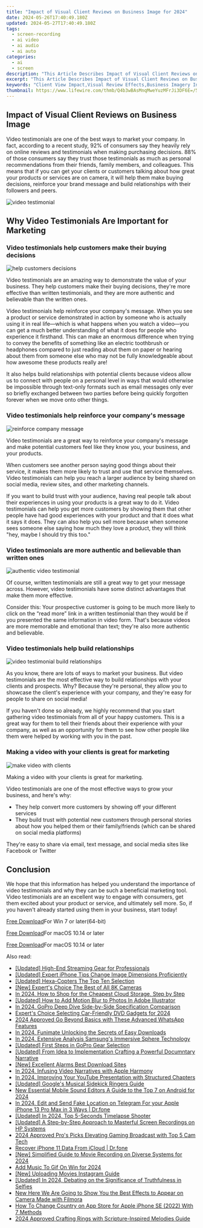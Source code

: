 ```yaml
---
title: "Impact of Visual Client Reviews on Business Image for 2024"
date: 2024-05-26T17:40:49.180Z
updated: 2024-05-27T17:40:49.180Z
tags: 
  - screen-recording
  - ai video
  - ai audio
  - ai auto
categories: 
  - ai
  - screen
description: "This Article Describes Impact of Visual Client Reviews on Business Image for 2024"
excerpt: "This Article Describes Impact of Visual Client Reviews on Business Image for 2024"
keywords: "Client View Impact,Visual Review Effects,Business Imagery Influenced,Viewer Perception Change,Image Quality Assessment,Client Feedback Significance,Reputation via Visuals"
thumbnail: https://www.lifewire.com/thmb/Q4b3wBAsMnqMweYuzMFrJi3DF6E=/540x405/filters:no_upscale():max_bytes(150000):strip_icc()/jakob-owens-ZOtnmYS0JVg-unsplash-b9f4f0bd065c4366948e3f4847f41131.jpg
---
```


## Impact of Visual Client Reviews on Business Image

Video testimonials are one of the best ways to market your company. In fact, according to a recent study, 92% of consumers say they heavily rely on online reviews and testimonials when making purchasing decisions. 88% of those consumers say they trust those testimonials as much as personal recommendations from their friends, family members, and colleagues. This means that if you can get your clients or customers talking about how great your products or services are on camera, it will help them make buying decisions, reinforce your brand message and build relationships with their followers and peers.

![video testimonial](https://images.wondershare.com/filmora/article-images/2022/07/video-testimonial.jpg)

## Why Video Testimonials Are Important for Marketing

### Video testimonials help customers make their buying decisions

![help customers decisions](https://images.wondershare.com/filmora/article-images/2022/07/help-customers-decisions.jpg)

Video testimonials are an amazing way to demonstrate the value of your business. They help customers make their buying decisions, they're more effective than written testimonials, and they are more authentic and believable than the written ones.

Video testimonials help reinforce your company's message. When you see a product or service demonstrated in action by someone who is actually using it in real life—which is what happens when you watch a video—you can get a much better understanding of what it does for people who experience it firsthand. This can make an enormous difference when trying to convey the benefits of something like an electric toothbrush or headphones compared to just reading about them on paper or hearing about them from someone else who may not be fully knowledgeable about how awesome these products really are!

It also helps build relationships with potential clients because videos allow us to connect with people on a personal level in ways that would otherwise be impossible through text-only formats such as email messages only ever so briefly exchanged between two parties before being quickly forgotten forever when we move onto other things.

### Video testimonials help reinforce your company's message

![reinforce company message](https://images.wondershare.com/filmora/article-images/2022/07/reinforce-company-message.jpg)

Video testimonials are a great way to reinforce your company's message and make potential customers feel like they know you, your business, and your products.

When customers see another person saying good things about their service, it makes them more likely to trust and use that service themselves. Video testimonials can help you reach a larger audience by being shared on social media, review sites, and other marketing channels.

If you want to build trust with your audience, having real people talk about their experiences in using your products is a great way to do it. Video testimonials can help you get more customers by showing them that other people have had good experiences with your product and that it does what it says it does. They can also help you sell more because when someone sees someone else saying how much they love a product, they will think "hey, maybe I should try this too."

### Video testimonials are more authentic and believable than written ones

![authentic video testimonial](https://images.wondershare.com/filmora/article-images/2022/07/authentic-video-testimonial.jpg)

Of course, written testimonials are still a great way to get your message across. However, video testimonials have some distinct advantages that make them more effective.

Consider this: Your prospective customer is going to be much more likely to click on the “read more” link in a written testimonial than they would be if you presented the same information in video form. That's because videos are more memorable and emotional than text; they're also more authentic and believable.

### Video testimonials help build relationships

![video testimonial build relationships](https://images.wondershare.com/filmora/article-images/2022/07/video-testimonial-build-relationships.jpg)

As you know, there are lots of ways to market your business. But video testimonials are the most effective way to build relationships with your clients and prospects. Why? Because they're personal, they allow you to showcase the client's experience with your company, and they're easy for people to share on social media!

If you haven't done so already, we highly recommend that you start gathering video testimonials from all of your happy customers. This is a great way for them to tell their friends about their experience with your company, as well as an opportunity for them to see how other people like them were helped by working with you in the past.

### Making a video with your clients is great for marketing

![make video with clients](https://images.wondershare.com/filmora/article-images/2022/07/make-video-with-clients.jpg)

Making a video with your clients is great for marketing.

Video testimonials are one of the most effective ways to grow your business, and here's why:

* They help convert more customers by showing off your different services
* They build trust with potential new customers through personal stories about how you helped them or their family/friends (which can be shared on social media platforms)

They're easy to share via email, text message, and social media sites like Facebook or Twitter

## Conclusion

We hope that this information has helped you understand the importance of video testimonials and why they can be such a beneficial marketing tool. Video testimonials are an excellent way to engage with consumers, get them excited about your product or service, and ultimately sell more. So, if you haven't already started using them in your business, start today!

[Free Download](https://tools.techidaily.com/wondershare/filmora/download/)For Win 7 or later(64-bit)

[Free Download](https://tools.techidaily.com/wondershare/filmora/download/)For macOS 10.14 or later

</article

[Free Download](https://tools.techidaily.com/wondershare/filmora/download/)For macOS 10.14 or later

<ins class="adsbygoogle"
     style="display:block"
     data-ad-format="autorelaxed"
     data-ad-client="ca-pub-7571918770474297"
     data-ad-slot="1223367746"></ins>

<ins class="adsbygoogle"
     style="display:block"
     data-ad-format="autorelaxed"
     data-ad-client="ca-pub-7571918770474297"
     data-ad-slot="1223367746"></ins>



<ins class="adsbygoogle"
     style="display:block"
     data-ad-client="ca-pub-7571918770474297"
     data-ad-slot="8358498916"
     data-ad-format="auto"
     data-full-width-responsive="true"></ins>


<span class="atpl-alsoreadstyle">Also read:</span>
<div><ul>
<li><a href="https://some-techniques.techidaily.com/updated-high-end-streaming-gear-for-professionals/"><u>[Updated] High-End Streaming Gear for Professionals</u></a></li>
<li><a href="https://some-techniques.techidaily.com/updated-expert-iphone-tips-change-image-dimensions-proficiently/"><u>[Updated] Expert iPhone Tips  Change Image Dimensions Proficiently</u></a></li>
<li><a href="https://some-techniques.techidaily.com/updated-hexa-copters-the-top-ten-selection/"><u>[Updated] Hexa-Copters  The Top Ten Selection</u></a></li>
<li><a href="https://some-techniques.techidaily.com/new-experts-choice-the-best-of-all-8k-cameras/"><u>[New] Expert's Choice  The Best of All 8K Cameras</u></a></li>
<li><a href="https://some-techniques.techidaily.com/in-2024-how-to-shop-for-the-cheapest-cloud-storage-step-by-step/"><u>In 2024, How to Shop for the Cheapest Cloud Storage, Step by Step</u></a></li>
<li><a href="https://some-techniques.techidaily.com/updated-how-to-add-motion-blur-to-photos-in-adobe-illustrator/"><u>[Updated] How to Add Motion Blur to Photos In Adobe Illustrator</u></a></li>
<li><a href="https://some-techniques.techidaily.com/in-2024-gopro-deep-dive-side-by-side-specification-comparison/"><u>In 2024, GoPro Deep Dive  Side-by-Side Specification Comparison</u></a></li>
<li><a href="https://some-techniques.techidaily.com/experts-choice-selecting-car-friendly-dvd-gadgets-for-2024/"><u>Expert's Choice  Selecting Car-Friendly DVD Gadgets for 2024</u></a></li>
<li><a href="https://some-techniques.techidaily.com/2024-approved-go-beyond-basics-with-these-advanced-whatsapp-features/"><u>2024 Approved  Go Beyond Basics with These Advanced WhatsApp Features</u></a></li>
<li><a href="https://some-techniques.techidaily.com/in-2024-funimate-unlocking-the-secrets-of-easy-downloads/"><u>In 2024, Funimate  Unlocking the Secrets of Easy Downloads</u></a></li>
<li><a href="https://some-techniques.techidaily.com/in-2024-extensive-analysis-samsungs-immersive-sphere-technology/"><u>In 2024, Extensive Analysis  Samsung's Immersive Sphere Technology</u></a></li>
<li><a href="https://some-techniques.techidaily.com/updated-first-steps-in-gopro-gear-selection/"><u>[Updated] First Steps in GoPro Gear Selection</u></a></li>
<li><a href="https://some-techniques.techidaily.com/updated-from-idea-to-implementation-crafting-a-powerful-documntary-narrative/"><u>[Updated] From Idea to Implementation  Crafting a Powerful Documntary Narrative</u></a></li>
<li><a href="https://some-techniques.techidaily.com/new-excellent-alarms-best-download-sites/"><u>[New] Excellent Alarms  Best Download Sites</u></a></li>
<li><a href="https://some-techniques.techidaily.com/in-2024-infusing-video-narratives-with-apple-harmony/"><u>In 2024, Infusing Video Narratives with Apple Harmony</u></a></li>
<li><a href="https://some-techniques.techidaily.com/in-2024-improving-your-youtube-presentation-with-structured-chapters/"><u>In 2024, Improving Your YouTube Presentation with Structured Chapters</u></a></li>
<li><a href="https://some-techniques.techidaily.com/updated-googles-musical-sidekick-ringers-guide/"><u>[Updated] Google's Musical Sidekick Ringers Guide</u></a></li>
<li><a href="https://audio-shaping.techidaily.com/new-essential-mobile-sound-editors-a-guide-to-the-top-7-on-android-for-2024/"><u>New Essential Mobile Sound Editors A Guide to the Top 7 on Android for 2024</u></a></li>
<li><a href="https://location-social.techidaily.com/in-2024-edit-and-send-fake-location-on-telegram-for-your-apple-iphone-13-pro-max-in-3-ways-drfone-by-drfone-virtual-ios/"><u>In 2024, Edit and Send Fake Location on Telegram For your Apple iPhone 13 Pro Max in 3 Ways | Dr.fone</u></a></li>
<li><a href="https://desktop-recording.techidaily.com/updated-in-2024-top-5-seconds-timelapse-shooter/"><u>[Updated] In 2024, Top 5-Seconds Timelapse Shooter</u></a></li>
<li><a href="https://visual-screen-recording.techidaily.com/updated-a-step-by-step-approach-to-masterful-screen-recordings-on-hp-systems/"><u>[Updated] A Step-by-Step Approach to Masterful Screen Recordings on HP Systems</u></a></li>
<li><a href="https://digital-screen-recording.techidaily.com/2024-approved-pros-picks-elevating-gaming-broadcast-with-top-5-cam-tech/"><u>2024 Approved  Pro's Picks  Elevating Gaming Broadcast with Top 5 Cam Tech</u></a></li>
<li><a href="https://review-topics.techidaily.com/recover-iphone-11-data-from-icloud-drfone-by-drfone-ios-data-recovery-ios-data-recovery/"><u>Recover iPhone 11 Data From iCloud | Dr.fone</u></a></li>
<li><a href="https://video-capture.techidaily.com/new-simplified-guide-to-movie-recording-on-diverse-systems-for-2024/"><u>[New] Simplified Guide to Movie Recording on Diverse Systems for 2024</u></a></li>
<li><a href="https://sound-optimizing.techidaily.com/add-music-to-gif-on-win-for-2024/"><u>Add Music To Gif On Win for 2024</u></a></li>
<li><a href="https://facebook-video-recording.techidaily.com/new-uploading-movies-instagram-guide/"><u>[New] Uploading Movies  Instagram Guide</u></a></li>
<li><a href="https://instagram-videos.techidaily.com/updated-in-2024-debating-on-the-significance-of-truthfulness-in-selfies/"><u>[Updated] In 2024, Debating on the Significance of Truthfulness in Selfies</u></a></li>
<li><a href="https://ai-editing-video.techidaily.com/new-here-we-are-going-to-show-you-the-best-effects-to-appear-on-camera-made-with-filmora/"><u>New Here We Are Going to Show You the Best Effects to Appear on Camera Made with Filmora</u></a></li>
<li><a href="https://ios-unlock.techidaily.com/how-to-change-country-on-app-store-for-apple-iphone-se-2022-with-7-methods-by-drfone-ios/"><u>How To Change Country on App Store for Apple iPhone SE (2022) With 7 Methods</u></a></li>
<li><a href="https://extra-hints.techidaily.com/2024-approved-crafting-rings-with-scripture-inspired-melodies-guide/"><u>2024 Approved  Crafting Rings with Scripture-Inspired Melodies Guide</u></a></li>
</ul></div>

